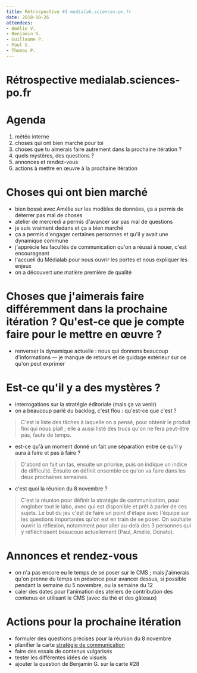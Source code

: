 ```yaml
---
title: Rétrospective #1 medialab.sciences-po.fr
date: 2018-10-26
attendees:
- Amélie V.
- Benjamin G.
- Guillaume P.
- Paul G.
- Thomas P.
---
```


# Rétrospective medialab.sciences-po.fr

# Agenda

1. météo interne
2. choses qui ont bien marché pour toi
3. choses que tu aimerais faire autrement dans la prochaine itération ?
4. quels mystères, des questions ?
5. annonces et rendez-vous
6. actions à mettre en œuvre à la prochaine itération

# Choses qui ont bien marché

- bien bossé avec Amélie sur les modèles de données, ça a permis de déterrer pas mal de choses
- atelier de mercredi a permis d'avancer sur pas mal de questions
- je suis vraiment dedans et ça a bien marché
- ça a permis d'engager certaines personnes et qu'il y avait une dynamique commune
- j'apprécie les facultés de communication qu'on a réussi à nouer, c'est encourageant
- l'accueil du Médialab pour nous ouvrir les portes et nous expliquer les enjeux
- on a découvert une matière première de qualité

# Choses que j'aimerais faire différemment dans la prochaine itération ? Qu'est-ce que je compte faire pour le mettre en œuvre ?

- renverser la dynamique actuelle : nous qui donnons beaucoup d'informations — je manque de retours et de guidage extérieur sur ce qu'on peut exprimer


# Est-ce qu'il y a des mystères ?

- interrogations sur la stratégie éditoriale (mais ça va venir)
- on a beaucoup parlé du backlog, c'est flou : qu'est-ce que c'est ?
> C'est la liste des tâches à laquelle on a pensé, pour obtenir le produit fini qui nous plait ; elle a aussi listé des trucs qu'on ne fera peut-être pas, faute de temps.
- est-ce qu'à un moment donné un fait une séparation entre ce qu'il y aura à faire et pas à faire ?
> D'abord on fait un tas, ensuite un priorise, puis on indique un indice de difficulté.
> Ensuite on définit ensemble ce qu'on va faire dans les deux prochaines semaines.
- c'est quoi la réunion du 8 novembre ?
> C'est la réunion pour définir la stratégie de communication, pour englober tout le labo, avec qui est disponible et prêt à parler de ces sujets.
> Le but du jeu c'est de faire un point d'étape avec l'équipe sur les questions importantes qu'on est en train de se poser. On souhaite ouvrir la réflexion, notamment pour aller au-delà des 3 personnes qui y réfléchissent beaucouo actuellement (Paul, Amélie, Donato).

# Annonces et rendez-vous

- on n'a pas encore eu le temps de se poser sur le CMS ; mais j'aimerais qu'on prenne du temps en présence pour avancer dessus, si possible pendant la semaine du 5 novembre, ou la semaine du 12
- caler des dates pour l'animation des ateliers de contribution des contenus en utilisant le CMS (avec du thé et des gâteaux)


# Actions pour la prochaine itération

- formuler des questions précises pour la réunion du 8 novembre
- planifier la carte [stratégie de communication](https://github.com/medialab/website/issues/28)
- faire des essais de contenus vulgarisés
- tester les différentes idées de visuels
- ajouter la question de Benjamin G. sur la carte #28

